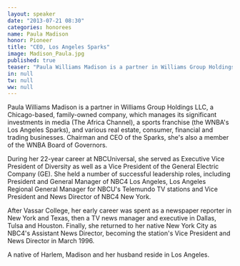 ```yaml
---
layout: speaker
date: "2013-07-21 08:30"
categories: honorees
name: Paula Madison
honor: Pioneer
title: "CEO, Los Angeles Sparks"
image: Madison_Paula.jpg
published: true
teaser: "Paula Williams Madison is a partner in Williams Group Holdings LLC, a Chicago-based, family-owned company, which manages its significant investments in media (The Africa Channel), a sports franchise (the WNBA's Los Angeles Sparks), and various real estate, consumer, financial and trading businesses. Chairman and CEO of the Sparks, she's also a member of the WNBA Board of Governors."
in: null
tw: null
ww: null
---
```


Paula Williams Madison is a partner in Williams Group Holdings LLC, a Chicago-based, family-owned company, which manages its significant investments in media (The Africa Channel), a sports franchise (the WNBA's Los Angeles Sparks), and various real estate, consumer, financial and trading businesses. Chairman and CEO of the Sparks, she's also a member of the WNBA Board of Governors.During her 22-year career at NBCUniversal, she served as Executive Vice President of Diversity as well as a Vice President of the General Electric Company (GE). She held a number of successful leadership roles, including President and General Manager of NBC4 Los Angeles, Los Angeles Regional General Manager for NBCU's Telemundo TV stations and Vice President and News Director of NBC4 New York. 

After Vassar College, her early career was spent as a newspaper reporter in New York and Texas, then a TV news manager and executive in Dallas, Tulsa and Houston. Finally, she returned to her native New York City as NBC4's Assistant News Director, becoming the station's Vice President and News Director in March 1996. 

A native of Harlem, Madison and her husband reside in Los Angeles.